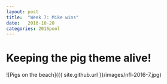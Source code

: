 ```yaml
---
layout: post
title:  "Week 7: Mike wins"
date:   2016-10-20
categories: 2016pool
---
```

# Keeping the pig theme alive! <br/>
![Pigs on the beach]({{ site.github.url }}/images/nfl-2016-7.jpg)
